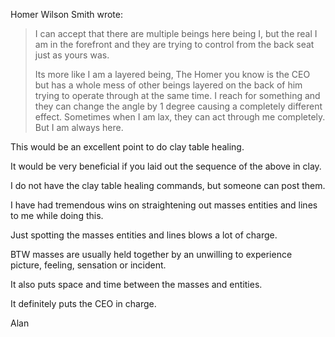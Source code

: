 
Homer Wilson Smith wrote:

>I can accept that there are multiple beings here being I, but
> the real I am in the forefront and they are trying to control
> from the back seat just as yours was.
>
>Its more like I am a layered being, The Homer you know is
> the CEO but has a whole mess of other beings layered on the
> back of him trying to operate through at the same time.  I reach
> for something and they can change the angle by 1 degree causing
> a completely different effect.  Sometimes when I am lax, they
> can act through me completely.  But I am always here.

This would be an excellent point to do clay table healing.

It would be very beneficial if you laid out the sequence of the above in
clay.

I do not have the clay table healing commands, but someone can post
them.

I have had tremendous wins on straightening out masses entities and
lines to me while doing this.

Just spotting the masses entities and lines blows a lot of charge.

BTW masses are usually held together by an unwilling to experience
picture, feeling, sensation or incident.

It also puts space and time between the masses and entities.

It definitely puts the CEO in charge.

Alan
